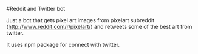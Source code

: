 #Reddit and Twitter bot

Just a bot that gets pixel art images from pixelart subreddit (http://www.reddit.com/r/pixelart/) and retweets some of the best art from twitter. 


It uses npm package for connect with twitter. 
